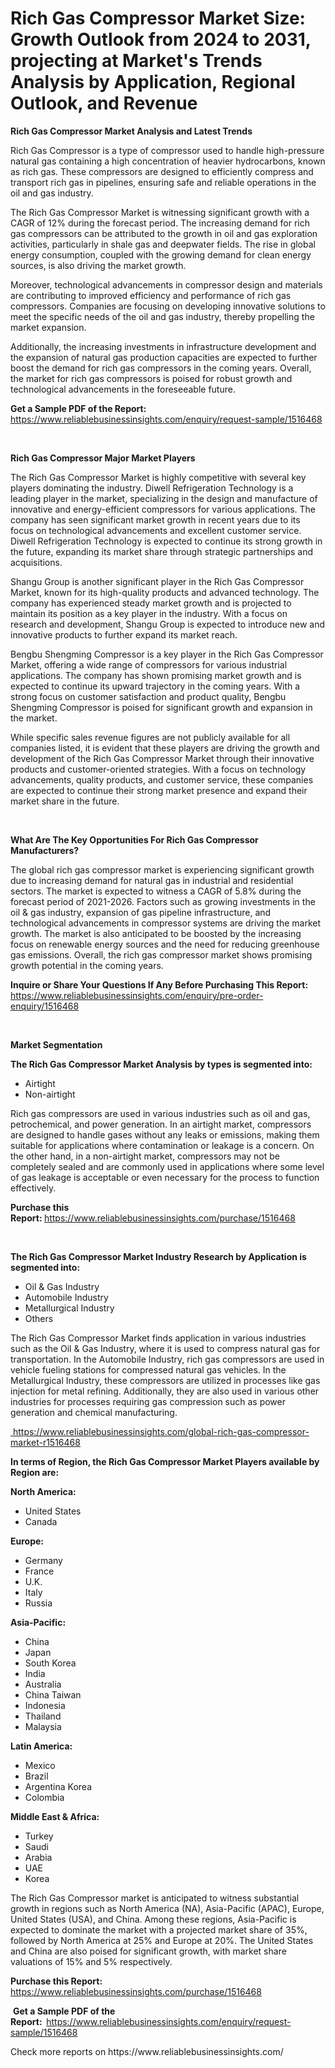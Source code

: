 <p><h1>Rich Gas Compressor Market Size: Growth Outlook from 2024 to 2031, projecting at Market's Trends Analysis by Application, Regional Outlook, and Revenue</h1></p><p><strong>Rich Gas Compressor Market Analysis and Latest Trends</strong></p>
<p><p>Rich Gas Compressor is a type of compressor used to handle high-pressure natural gas containing a high concentration of heavier hydrocarbons, known as rich gas. These compressors are designed to efficiently compress and transport rich gas in pipelines, ensuring safe and reliable operations in the oil and gas industry.</p><p>The Rich Gas Compressor Market is witnessing significant growth with a CAGR of 12% during the forecast period. The increasing demand for rich gas compressors can be attributed to the growth in oil and gas exploration activities, particularly in shale gas and deepwater fields. The rise in global energy consumption, coupled with the growing demand for clean energy sources, is also driving the market growth.</p><p>Moreover, technological advancements in compressor design and materials are contributing to improved efficiency and performance of rich gas compressors. Companies are focusing on developing innovative solutions to meet the specific needs of the oil and gas industry, thereby propelling the market expansion.</p><p>Additionally, the increasing investments in infrastructure development and the expansion of natural gas production capacities are expected to further boost the demand for rich gas compressors in the coming years. Overall, the market for rich gas compressors is poised for robust growth and technological advancements in the foreseeable future.</p></p>
<p><strong>Get a Sample PDF of the Report:&nbsp;</strong> <a href="https://www.reliablebusinessinsights.com/enquiry/request-sample/1516468">https://www.reliablebusinessinsights.com/enquiry/request-sample/1516468</a></p>
<p>&nbsp;</p>
<p><strong>Rich Gas Compressor Major Market Players</strong></p>
<p><p>The Rich Gas Compressor Market is highly competitive with several key players dominating the industry. Diwell Refrigeration Technology is a leading player in the market, specializing in the design and manufacture of innovative and energy-efficient compressors for various applications. The company has seen significant market growth in recent years due to its focus on technological advancements and excellent customer service. Diwell Refrigeration Technology is expected to continue its strong growth in the future, expanding its market share through strategic partnerships and acquisitions.</p><p>Shangu Group is another significant player in the Rich Gas Compressor Market, known for its high-quality products and advanced technology. The company has experienced steady market growth and is projected to maintain its position as a key player in the industry. With a focus on research and development, Shangu Group is expected to introduce new and innovative products to further expand its market reach.</p><p>Bengbu Shengming Compressor is a key player in the Rich Gas Compressor Market, offering a wide range of compressors for various industrial applications. The company has shown promising market growth and is expected to continue its upward trajectory in the coming years. With a strong focus on customer satisfaction and product quality, Bengbu Shengming Compressor is poised for significant growth and expansion in the market.</p><p>While specific sales revenue figures are not publicly available for all companies listed, it is evident that these players are driving the growth and development of the Rich Gas Compressor Market through their innovative products and customer-oriented strategies. With a focus on technology advancements, quality products, and customer service, these companies are expected to continue their strong market presence and expand their market share in the future.</p></p>
<p>&nbsp;</p>
<p><strong>What Are The Key Opportunities For Rich Gas Compressor Manufacturers?</strong></p>
<p><p>The global rich gas compressor market is experiencing significant growth due to increasing demand for natural gas in industrial and residential sectors. The market is expected to witness a CAGR of 5.8% during the forecast period of 2021-2026. Factors such as growing investments in the oil & gas industry, expansion of gas pipeline infrastructure, and technological advancements in compressor systems are driving the market growth. The market is also anticipated to be boosted by the increasing focus on renewable energy sources and the need for reducing greenhouse gas emissions. Overall, the rich gas compressor market shows promising growth potential in the coming years.</p></p>
<p><strong>Inquire or Share Your Questions If Any Before Purchasing This Report:</strong> <a href="https://www.reliablebusinessinsights.com/enquiry/pre-order-enquiry/1516468">https://www.reliablebusinessinsights.com/enquiry/pre-order-enquiry/1516468</a></p>
<p>&nbsp;</p>
<p><strong>Market Segmentation</strong></p>
<p><strong>The Rich Gas Compressor Market Analysis by types is segmented into:</strong></p>
<p><ul><li>Airtight</li><li>Non-airtight</li></ul></p>
<p><p>Rich gas compressors are used in various industries such as oil and gas, petrochemical, and power generation. In an airtight market, compressors are designed to handle gases without any leaks or emissions, making them suitable for applications where contamination or leakage is a concern. On the other hand, in a non-airtight market, compressors may not be completely sealed and are commonly used in applications where some level of gas leakage is acceptable or even necessary for the process to function effectively.</p></p>
<p><strong>Purchase this Report:&nbsp;</strong><a href="https://www.reliablebusinessinsights.com/purchase/1516468">https://www.reliablebusinessinsights.com/purchase/1516468</a></p>
<p>&nbsp;</p>
<p><strong>The Rich Gas Compressor Market Industry Research by Application is segmented into:</strong></p>
<p><ul><li>Oil & Gas Industry</li><li>Automobile Industry</li><li>Metallurgical Industry</li><li>Others</li></ul></p>
<p><p>The Rich Gas Compressor Market finds application in various industries such as the Oil & Gas Industry, where it is used to compress natural gas for transportation. In the Automobile Industry, rich gas compressors are used in vehicle fueling stations for compressed natural gas vehicles. In the Metallurgical Industry, these compressors are utilized in processes like gas injection for metal refining. Additionally, they are also used in various other industries for processes requiring gas compression such as power generation and chemical manufacturing.</p></p>
<p><a href="https://www.reliablebusinessinsights.com/global-rich-gas-compressor-market-r1516468">&nbsp;https://www.reliablebusinessinsights.com/global-rich-gas-compressor-market-r1516468</a></p>
<p><strong>In terms of Region, the Rich Gas Compressor Market Players available by Region are:</strong></p>
<p>
    <p> <strong> North America: </strong>
        <ul>
            <li>United States</li>
            <li>Canada</li>
        </ul>
        </p> 
    <p> <strong> Europe: </strong>
        <ul>
            <li>Germany</li>
            <li>France</li>
            <li>U.K.</li>
            <li>Italy</li>
            <li>Russia</li>
        </ul>
        </p> 
    <p> <strong> Asia-Pacific: </strong>
        <ul>
            <li>China</li>
            <li>Japan</li>
            <li>South Korea</li>
            <li>India</li>
            <li>Australia</li>
            <li>China Taiwan</li>
            <li>Indonesia</li>
            <li>Thailand</li>
            <li>Malaysia</li>
        </ul>
        </p> 
    <p> <strong> Latin America: </strong>
        <ul>
            <li>Mexico</li>
            <li>Brazil</li>
            <li>Argentina Korea</li>
            <li>Colombia</li>
        </ul>
        </p> 
    <p> <strong> Middle East & Africa: </strong>
        <ul>
            <li>Turkey</li>
            <li>Saudi</li>
            <li>Arabia</li>
            <li>UAE</li>
            <li>Korea</li>
        </ul>
    </p>
    </p>
<p><p>The Rich Gas Compressor market is anticipated to witness substantial growth in regions such as North America (NA), Asia-Pacific (APAC), Europe, United States (USA), and China. Among these regions, Asia-Pacific is expected to dominate the market with a projected market share of 35%, followed by North America at 25% and Europe at 20%. The United States and China are also poised for significant growth, with market share valuations of 15% and 5% respectively.</p></p>
<p><strong>Purchase this Report: </strong><a href="https://www.reliablebusinessinsights.com/purchase/1516468">https://www.reliablebusinessinsights.com/purchase/1516468</a></p>
<p>&nbsp;<strong>Get a Sample PDF of the Report:&nbsp;&nbsp;</strong><a href="https://www.reliablebusinessinsights.com/enquiry/request-sample/1516468">https://www.reliablebusinessinsights.com/enquiry/request-sample/1516468</a></p>
<p><strong></strong></p>
<p>Check more reports on https://www.reliablebusinessinsights.com/</p>
